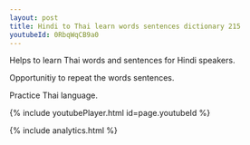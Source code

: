 ```yaml
---
layout: post
title: Hindi to Thai learn words sentences dictionary 215 
youtubeId: 0RbqWqCB9a0
---
```

 
 
Helps to learn Thai words and sentences for Hindi speakers.

Opportunitiy to repeat the words sentences. 

Practice Thai language. 
 
{% include youtubePlayer.html id=page.youtubeId %}
 
 
{% include analytics.html %}